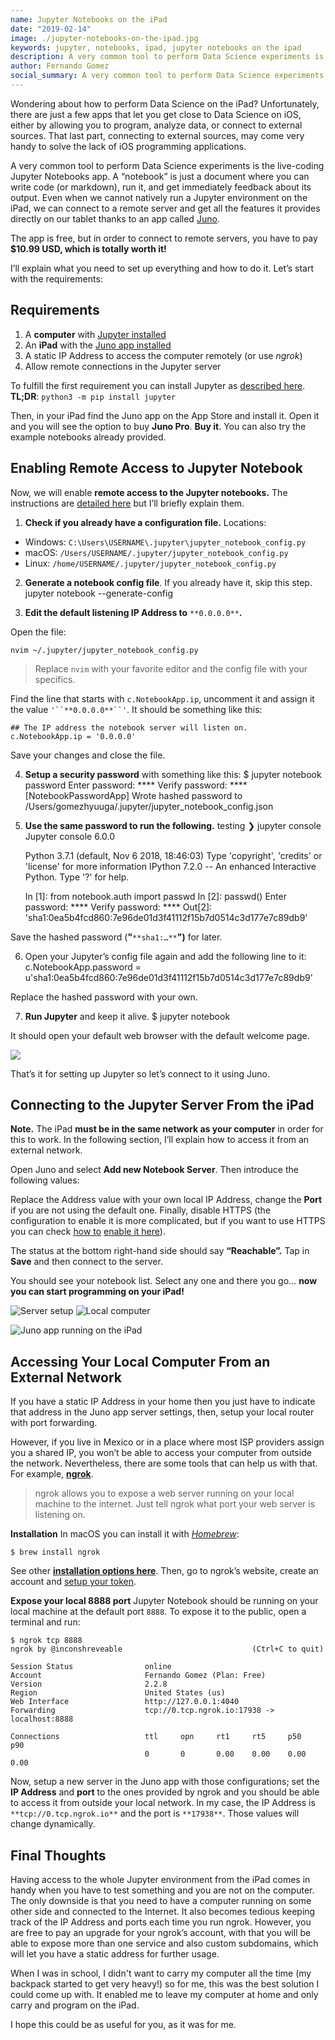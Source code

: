 ```yaml
---
name: Jupyter Notebooks on the iPad
date: "2019-02-14"
image: ./jupyter-notebooks-on-the-ipad.jpg
keywords: jupyter, notebooks, ipad, jupyter notebooks on the ipad
description: A very common tool to perform Data Science experiments is the live-coding Jupyter Notebooks app.
author: Fernando Gomez
social_summary: A very common tool to perform Data Science experiments is the live-coding Jupyter Notebooks app. A “notebook” is just a document where you can write code (or markdown), run it, and get immediately feedback about its output. Even when we cannot natively run a Jupyter environment on the iPad, we can connect to a remote server and get all the features it provides directly on our tablet thanks to an app called Juno.
---
```

Wondering about how to perform Data Science on the iPad? Unfortunately, there are just a few apps that let you get close to Data Science on iOS, either by allowing you to program, analyze data, or connect to external sources. That last part, connecting to external sources, may come very handy to solve the lack of iOS programming applications.

A very common tool to perform Data Science experiments is the live-coding Jupyter Notebooks app. A “notebook” is just a document where you can write code (or markdown), run it, and get immediately feedback about its output. Even when we cannot natively run a Jupyter environment on the iPad, we can connect to a remote server and get all the features it provides directly on our tablet thanks to an app called [Juno](https://juno.sh/).

The app is free, but in order to connect to remote servers, you have to pay **$10.99 USD, which is totally worth it!**

I’ll explain what you need to set up everything and how to do it. Let’s start with the requirements:


## Requirements
1. A **computer** with [Jupyter installed](http://jupyter.org/install.html)
2. An **iPad** with the [Juno app installed](https://itunes.apple.com/app/juno-jupyter-notebook-client/id1315744137)
3. A static IP Address to access the computer remotely (or use *ngrok*)
4. Allow remote connections in the Jupyter server

To fulfill the first requirement you can install Jupyter as [described here](http://jupyter.org/install.html). **TL;DR**: `python3 -m pip install jupyter`

Then, in your iPad find the Juno app on the App Store and install it. Open it and you will see the option to buy **Juno Pro**. **Buy it**. You can also try the example notebooks already provided.


## Enabling Remote Access to Jupyter Notebook

Now, we will enable **remote access to the Jupyter notebooks.** The instructions are [detailed here](https://jupyter-notebook.readthedocs.io/en/stable/public_server.html) but I’ll briefly explain them.


1. **Check if you already have a configuration file.** Locations:
- Windows: `C:\Users\USERNAME\.jupyter\jupyter_notebook_config.py`
- macOS: `/Users/USERNAME/.jupyter/jupyter_notebook_config.py`
- Linux: `/home/USERNAME/.jupyter/jupyter_notebook_config.py`


2. **Generate a notebook config file**. If you already have it, skip this step.
    jupyter notebook --generate-config


3. **Edit the default listening IP Address to** `**0.0.0.0**`**.**

Open the file:

    nvim ~/.jupyter/jupyter_notebook_config.py


> Replace `nvim` with your favorite editor and the config file with your specifics.

Find the line that starts with `c.NotebookApp.ip`, uncomment it and assign it the value `'``**0.0.0.0**``'`. It should be something like this:

    ## The IP address the notebook server will listen on.
    c.NotebookApp.ip = '0.0.0.0'

Save your changes and close the file.


4. **Setup a security password** with something like this:
    $ jupyter notebook password
    Enter password:  ****
    Verify password: ****
    [NotebookPasswordApp] Wrote hashed password to /Users/gomezhyuuga/.jupyter/jupyter_notebook_config.json
5. **Use the same password to run the following.**
    testing ❯ jupyter console
    Jupyter console 6.0.0
    
    Python 3.7.1 (default, Nov  6 2018, 18:46:03)
    Type 'copyright', 'credits' or 'license' for more information
    IPython 7.2.0 -- An enhanced Interactive Python. Type '?' for help.
    
    In [1]: from notebook.auth import passwd
    In [2]: passwd()
    Enter password: ****
    Verify password: ****
    Out[2]: 'sha1:0ea5b4fcd860:7e96de01d3f41112f15b7d0514c3d177e7c89db9'

Save the hashed password (**"**`**sha1:…**`**")** for later.


6. Open your Jupyter’s config file again and add the following line to it:
    c.NotebookApp.password = u'sha1:0ea5b4fcd860:7e96de01d3f41112f15b7d0514c3d177e7c89db9'

Replace the hashed password with your own.


7. **Run Jupyter** and keep it alive.
    $ jupyter notebook

It should open your default web browser with the default welcome page.

![](./files.jpg)


That’s it for setting up Jupyter so let’s connect to it using Juno.


## Connecting to the Jupyter Server From the iPad

**Note.** The iPad **must be in the same network as your computer** in order for this to work. In the following section, I’ll explain how to access it from an external network.

Open Juno and select **Add new Notebook Server**. Then introduce the following values:

Replace the Address value with your own local IP Address, change the **Port** if you are not using the default one. Finally, disable HTTPS (the configuration to enable it is more complicated, but if you want to use HTTPS you can check [how to](https://jupyter-notebook.readthedocs.io/en/stable/public_server.html) [enable it here](https://jupyter-notebook.readthedocs.io/en/stable/public_server.html)).

The status at the bottom right-hand side should say **“Reachable”.** Tap in **Save** and then connect to the server.

You should see your notebook list. Select any one and there you go… **now you can start programming on your iPad!**


![Server setup](./server.jpg)
![Local computer](./local.jpg)




![Juno app running on the iPad](./charts.jpg)

## Accessing Your Local Computer From an External Network

If you have a static IP Address in your home then you just have to indicate that address in the Juno app server settings, then, setup your local router with port forwarding.

However, if you live in Mexico or in a place where most ISP providers assign you a shared IP, you won’t be able to access your computer from outside the network. Nevertheless, there are some tools that can help us with that. For example, [**ngrok**](https://ngrok.com).


> ngrok allows you to expose a web server running on your local machine to the internet. Just tell ngrok what port your web server is listening on.

**Installation**
In macOS you can install it with [*Homebrew*](https://brew.sh/):

    $ brew install ngrok

See other [**installation options here**](https://ngrok.com/download). Then, go to ngrok’s website, create an account and [setup your token](https://ngrok.com/download).

**Expose your local 8888 port**
Jupyter Notebook should be running on your local machine at the default port `8888`. To expose it to the public, open a terminal and run:

    $ ngrok tcp 8888
    ngrok by @inconshreveable                             (Ctrl+C to quit)
    
    Session Status                online
    Account                       Fernando Gomez (Plan: Free)
    Version                       2.2.8
    Region                        United States (us)
    Web Interface                 http://127.0.0.1:4040
    Forwarding                    tcp://0.tcp.ngrok.io:17938 -> localhost:8888
    
    Connections                   ttl     opn     rt1     rt5     p50     p90
                                  0       0       0.00    0.00    0.00    0.00

Now, setup a new server in the Juno app with those configurations; set the **IP Address** and **port** to the ones provided by ngrok and you should be able to access it from outside your local network.
In my case, the IP Address is `**tcp://0.tcp.ngrok.io**` and the port is `**17938**`. Those values will change dynamically.


## Final Thoughts

Having access to the whole Jupyter environment from the iPad comes in handy when you have to test something and you are not on the computer. The only downside is that you need to have a computer running on some other side and connected to the Internet. It also becomes tedious keeping track of the IP Address and ports each time you run ngrok. However, you are free to pay an upgrade for your ngrok’s account, with that you will be able to expose more than one service and also custom subdomains, which will let you have a static address for further usage.

When I was in school, I didn't want to carry my computer all the time (my backpack started to get very heavy!) so for me, this was the best solution I could come up with. It enabled me to leave my computer at home and only carry and program on the iPad.

I hope this could be as useful for you, as it was for me.
